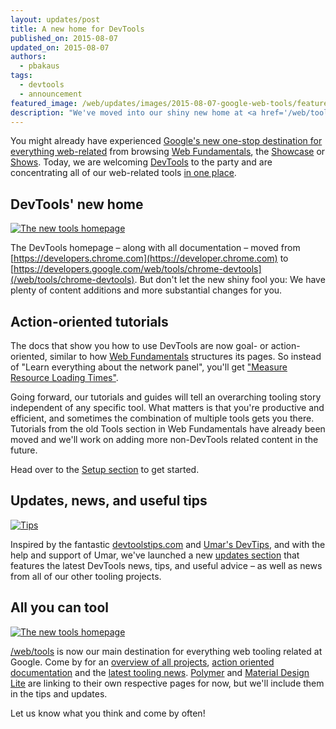 ```yaml
---
layout: updates/post
title: A new home for DevTools
published_on: 2015-08-07
updated_on: 2015-08-07
authors:
  - pbakaus
tags:
  - devtools
  - announcement
featured_image: /web/updates/images/2015-08-07-google-web-tools/featured.png
description: "We've moved into our shiny new home at <a href='/web/tools/chrome-devtools'>developers.google.com/web/tools/chrome-devtools</a> and have great new tutorials and tips for you."
---
```

You might already have experienced [Google's new one-stop destination for everything web-related](/web) from browsing [Web Fundamentals](/web/fundamentals), the [Showcase](/web/showcase) or [Shows](/web/shows). Today, we are welcoming [DevTools](/web/tools/chrome-devtools) to the party and are concentrating all of our web-related tools [in one place](/web/tools).

## DevTools' new home

[![The new tools homepage](/web/updates/images/2015-08-07-google-web-tools/devtools.png)](/web/tools/chrome-devtools)

The DevTools homepage – along with all documentation – moved from [https://developers.chrome.com](https://developer.chrome.com) to [https://developers.google.com/web/tools/chrome-devtools](/web/tools/chrome-devtools). But don't let the new shiny fool you: We have plenty of content additions and more substantial changes for you.

## Action-oriented tutorials

The docs that show you how to use DevTools are now goal- or action-oriented, similar to how [Web Fundamentals](/web/fundamentals) structures its pages. So instead of "Learn everything about the network panel", you'll get ["Measure Resource Loading Times"](/web/tools/chrome-devtools/profile/network-performance/resource-loading).

Going forward, our tutorials and guides will tell an overarching tooling story independent of any specific tool. What matters is that you're productive and efficient, and sometimes the combination of multiple tools gets you there. Tutorials from the old Tools section in Web Fundamentals have already been moved and we'll work on adding more non-DevTools related content in the future.

Head over to the [Setup section](/web/tools/setup/) to get started.

## Updates, news, and useful tips

[![Tips](/web/updates/images/2015-08-07-google-web-tools/tips.png)](/web/updates/tools)

Inspired by the fantastic [devtoolstips.com](http://devtoolstips.com/) and [Umar's DevTips](https://umaar.com/dev-tips/), and with the help and support of Umar, we've launched a new [updates section](/web/updates/tools) that features the latest DevTools news, tips, and useful advice – as well as news from all of our other tooling projects.

## All you can tool

[![The new tools homepage](/web/updates/images/2015-08-07-google-web-tools/featured.png)](/web/tools)

[/web/tools](/web/tools) is now our main destination for everything web tooling related at Google. Come by for an [overview of all projects](/web/tools), [action oriented documentation](/web/tools/chrome-devtools#docs) and the [latest tooling news](/web/updates/tools). [Polymer](https://www.polymer-project.org) and [Material Design Lite](http://www.getmdl.io/) are linking to their own respective pages for now, but we'll include them in the tips and updates.

Let us know what you think and come by often!
